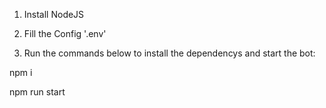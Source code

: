 1. Install NodeJS

2. Fill the Config '.env'

3. Run the commands below to install the dependencys and start the bot:

npm i

npm run start
